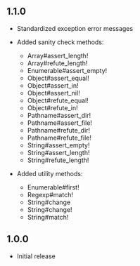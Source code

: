 ## 1.1.0

* Standardized exception error messages

* Added sanity check methods:
  * Array#assert_length!
  * Array#refute_length!
  * Enumerable#assert_empty!
  * Object#assert_equal!
  * Object#assert_in!
  * Object#assert_nil!
  * Object#refute_equal!
  * Object#refute_in!
  * Pathname#assert_dir!
  * Pathname#assert_file!
  * Pathname#refute_dir!
  * Pathname#refute_file!
  * String#assert_empty!
  * String#assert_length!
  * String#refute_length!

* Added utility methods:
  * Enumerable#first!
  * Regexp#match!
  * String#change
  * String#change!
  * String#match!


## 1.0.0

* Initial release
